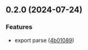 ## 0.2.0 (2024-07-24)


### Features

* export parse ([4b01089](https://github.com/tiavina-mika/tiptap-parser/commit/4b01089251d3b1916f20c30da7a822a995308e62))

